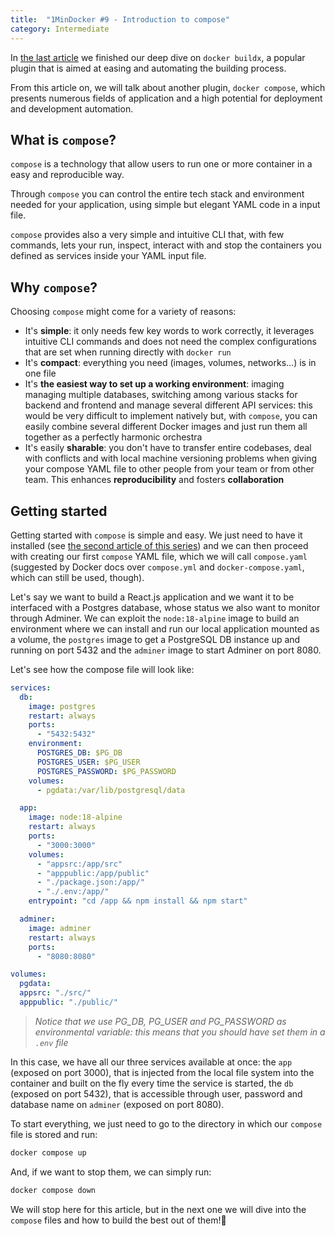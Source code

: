 ```yaml
---
title:  "1MinDocker #9 - Introduction to compose"
category: Intermediate 
---
```



In [the last article](https://dev.to/astrabert/1mindocker-8-advanced-concepts-for-buildx-2olc) we finished our deep dive on `docker buildx`, a popular plugin that is aimed at easing and automating the building process.

<!-- more -->

From this article on, we will talk about another plugin, `docker compose`, which presents numerous fields of application and a high potential for deployment and development automation.

## What is `compose`?

`compose` is a technology that allow users to run one or more container in a easy and reproducible way. 

Through `compose` you can control the entire tech stack and environment needed for your application, using simple but elegant YAML code in a input file.

`compose` provides also a very simple and intuitive CLI that, with few commands, lets your run, inspect, interact with and stop the containers you defined as services inside your YAML input file.

## Why `compose`?

Choosing `compose` might come for a variety of reasons:

- It's **simple**: it only needs few key words to work correctly, it leverages intuitive CLI commands and does not need the complex configurations that are set when running directly with `docker run` 
- It's **compact**: everything you need (images, volumes, networks...) is in one file
- It's **the easiest way to set up a working environment**: imaging managing multiple databases, switching among various stacks for backend and frontend and manage several different API services: this would be very difficult to implement natively but, with `compose`, you can easily combine several different Docker images and just run them all together as a perfectly harmonic orchestra 
- It's easily **sharable**: you don't have to transfer entire codebases, deal with conflicts and with local machine versioning problems when giving your compose YAML file to other people from your team or from other team. This enhances **reproducibility** and fosters **collaboration**

## Getting started

Getting started with `compose` is simple and easy. We just need to have it installed (see [the second article of this series](https://dev.to/astrabert/1mindocker-2-get-docker-kh)) and we can then proceed with creating our first `compose` YAML file, which we will call `compose.yaml` (suggested by Docker docs over `compose.yml` and `docker-compose.yaml`, which can still be used, though). 

Let's say we want to build a React.js application and we want it to be interfaced with a Postgres database, whose status we also want to monitor through Adminer. We can exploit the `node:18-alpine` image to build an environment where we can install and run our local application mounted as a volume, the `postgres` image to get a PostgreSQL DB instance up and running on port 5432 and the `adminer` image to start Adminer on port 8080.

Let's see how the compose file will look like:

```yaml
services:
  db:
    image: postgres
    restart: always
    ports:
      - "5432:5432"
    environment:
      POSTGRES_DB: $PG_DB
      POSTGRES_USER: $PG_USER
      POSTGRES_PASSWORD: $PG_PASSWORD
    volumes:
      - pgdata:/var/lib/postgresql/data 

  app:
    image: node:18-alpine
    restart: always
    ports:
      - "3000:3000"
    volumes:
      - "appsrc:/app/src"
      - "apppublic:/app/public"
      - "./package.json:/app/"
      - "./.env:/app/"
    entrypoint: "cd /app && npm install && npm start"

  adminer:
    image: adminer
    restart: always
    ports:
      - "8080:8080"

volumes:
  pgdata:
  appsrc: "./src/"
  apppublic: "./public/"
```

> *Notice that we use PG_DB, PG_USER and PG_PASSWORD as environmental variable: this means that you should have set them in a `.env` file*

In this case, we have all our three services available at once: the `app` (exposed on port 3000), that is injected from the local file system into the container and built on the fly every time the service is started, the `db` (exposed on port 5432), that is accessible through user, password and database name on `adminer` (exposed on port 8080).

To start everything, we just need to go to the directory in which our `compose` file is stored and run:

```bash
docker compose up
```

And, if we want to stop them, we can simply run:

```bash
docker compose down
```

We will stop here for this article, but in the next one we will dive into the `compose` files and how to build the best out of them!🥰